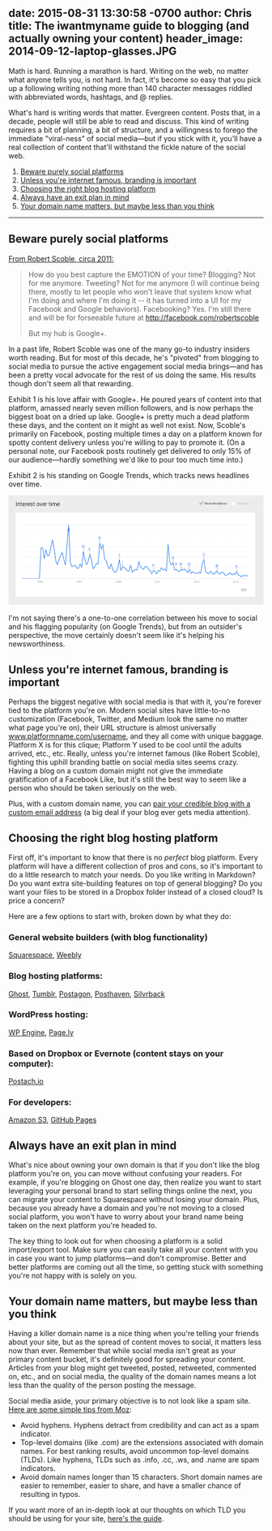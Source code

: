 date: 2015-08-31 13:30:58 -0700
author: Chris
title: The iwantmyname guide to blogging (and actually owning your content)
header_image: 2014-09-12-laptop-glasses.JPG
----

<!-- excerpt -->

Math is hard. Running a marathon is hard. Writing on the web, no matter what anyone tells you, is not hard. In fact, it's become so easy that you pick up a following writing nothing more than 140 character messages riddled with abbreviated words, hashtags, and @ replies. 

What's hard is writing words that matter. Evergreen content. Posts that, in a decade, people will still be able to read and discuss. This kind of writing requires a bit of planning, a bit of structure, and a willingness to forego the immediate "viral-ness" of social media—but if you stick with it, you'll have a real collection of content that'll withstand the fickle nature of the social web. 

<!-- /excerpt -->

1. [Beware purely social platforms](#section-1)
2. [Unless you're internet famous, branding is important](#section-2)
3. [Choosing the right blog hosting platform](#section-3)
4. [Always have an exit plan in mind](#section-4)
5. [Your domain name matters, but maybe less than you think](#section-5)

***

<h2 id="section-1">Beware purely social platforms</h2>

[From Robert Scoble, circa 2011:](http://www.businessinsider.com/robert-scoble-why-im-still-betting-my-future-on-google-2011-9)

> How do you best capture the EMOTION of your time? Blogging? Not for me anymore. Tweeting? Not for me anymore (I will continue being there, mostly to let people who won't leave that system know what I'm doing and where I'm doing it -- it has turned into a UI for my Facebook and Google behaviors). Facebooking? Yes. I'm still there and will be for forseeable future at http://facebook.com/robertscoble
> 
> But my hub is Google+.

In a past life, Robert Scoble was one of the many go-to industry insiders worth reading. But for most of this decade, he's "pivoted" from blogging to social media to pursue the active engagement social media brings—and has been a pretty vocal advocate for the rest of us doing the same. His results though don't seem all that rewarding. 

Exhibit 1 is his love affair with Google+. He poured years of content into that platform, amassed nearly seven million followers, and is now perhaps the biggest boat on a dried up lake. Google+ is pretty much a dead platform these days, and the content on it might as well not exist. Now, Scoble's primarily on Facebook, posting multiple times a day on a platform known for spotty content delivery unless you're willing to pay to promote it. (On a personal note, our Facebook posts routinely get delivered to only 15% of our audience—hardly something we'd like to pour too much time into.)

Exhibit 2 is his standing on Google Trends, which tracks news headlines over time.

![Scoble trend](/media/2015-08-31-scoble-trend.png)

I'm not saying there's a one-to-one correlation between his move to social and his flagging popularity (on Google Trends), but from an outsider's perspective, the move certainly doesn't seem like it's helping his newsworthiness.

<h2 id="section-2">Unless you're internet famous, branding is important</h2>

Perhaps the biggest negative with social media is that with it, you're forever tied to the platform you're on. Modern social sites have little-to-no customization (Facebook, Twitter, and Medium look the same no matter what page you're on), their URL structure is almost universally www.platformname.com/username, and they all come with unique baggage. Platform X is for this clique; Platform Y used to be cool until the adults arrived, etc., etc. Really, unless you're internet famous (like Robert Scoble), fighting this uphill branding battle on social media sites seems crazy. Having a blog on a custom domain might not give the immediate gratification of a Facebook Like, but it's still the best way to seem like a person who should be taken seriously on the web.

Plus, with a custom domain name, you can [pair your credible blog with a custom email address](https://iwantmyname.com/blog/2015/06/the-guide-to-getting-your-own-custom-email-address.html) (a big deal if your blog ever gets media attention).

<h2 id="section-3">Choosing the right blog hosting platform</h2>

First off, it's important to know that there is no *perfect* blog platform. Every platform will have a different collection of pros and cons, so it's important to do a little research to match your needs. Do you like writing in Markdown? Do you want extra site-building features on top of general blogging? Do you want your files to be stored in a Dropbox folder instead of a closed cloud? Is price a concern?

Here are a few options to start with, broken down by what they do:

### General website builders (with blog functionality)

[Squarespace](https://iwantmyname.com/features/applications/custom-domain-apps/websites/squarespace-build-your-website-with-own-url), [Weebly](https://iwantmyname.com/features/applications/custom-domain-apps/websites/weebly-create-free-website-with-own-address)

### Blog hosting platforms:

[Ghost](https://iwantmyname.com/services/blog-hosting/ghost-custom-domain), [Tumblr](https://iwantmyname.com/features/applications/custom-domain-apps/blogs/tumblr-tumblelog-easy-blog-with-own-url), [Postagon](https://iwantmyname.com/services/blog-hosting/postagon-custom-domain), [Posthaven](https://iwantmyname.com/services/blog-hosting/posthaven-custom-domain), [Silvrback](https://iwantmyname.com/services/blog-hosting/silvrback-custom-domain)

### WordPress hosting:

[WP Engine](https://iwantmyname.com/services/blog-hosting/wpengine-wordpress-custom-domain), [Page.ly](https://iwantmyname.com/services/blog-hosting/register-custom-domain-page.ly)

### Based on Dropbox or Evernote (content stays on your computer):

[Postach.io](https://iwantmyname.com/services/blog-hosting/postachio)

### For developers:

[Amazon S3](https://iwantmyname.com/services/developer/setup-custom-domain-amazon-s3), [GitHub Pages](https://iwantmyname.com/services/developer/github-pages-custom-domain)

<h2 id="section-4">Always have an exit plan in mind</h2>

What's nice about owning your own domain is that if you don't like the blog platform you're on, you can move without confusing your readers. For example, if you're blogging on Ghost one day, then realize you want to start leveraging your personal brand to start selling things online the next, you can migrate your content to Squarespace without losing your domain. Plus, because you already have a domain and you're not moving to a closed social platform, you won't have to worry about your brand name being taken on the next platform you're headed to.

The key thing to look out for when choosing a platform is a solid import/export tool. Make sure you can easily take all your content with you in case you want to jump platforms—and don't compromise. Better and better platforms are coming out all the time, so getting stuck with something you're not happy with is solely on you.

<h2 id="section-5">Your domain name matters, but maybe less than you think</h2>

Having a killer domain name is a nice thing when you're telling your friends about your site, but as the spread of content moves to social, it matters less now than ever. Remember that while social media isn't great as your primary content bucket, it's definitely good for spreading your content. Articles from your blog might get tweeted, posted, retweeted, commented on, etc., and on social media, the quality of the domain names means a lot less than the quality of the person posting the message. 

Social media aside, your primary objective is to not look like a spam site. [Here are some simple tips from Moz](https://moz.com/learn/seo/domain):

> 
+ Avoid hyphens. Hyphens detract from credibility and can act as a spam indicator.
+ Top-level domains (like .com) are the extensions associated with domain names. For best ranking results, avoid uncommon top-level domains (TLDs). Like hyphens, TLDs such as .info, .cc, .ws, and .name are spam indicators.
+ Avoid domain names longer than 15 characters. Short domain names are easier to remember, easier to share, and have a smaller chance of resulting in typos.

If you want more of an in-depth look at our thoughts on which TLD you should be using for your site, [here's the guide](https://iwantmyname.com/blog/2015/06/how-to-pick-the-right-domain-extension.html).
